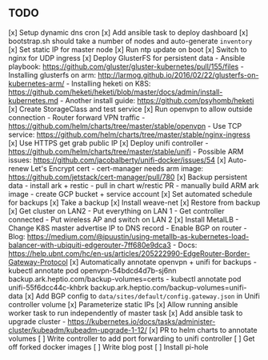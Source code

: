 ## TODO

[x] Setup dynamic dns cron
[x] Add ansible task to deploy dashboard
[x] bootstrap.sh should take a number of nodes and auto-generate `inventory`
[x] Set static IP for master node
[x] Run ntp update on boot
[x] Switch to nginx for UDP ingress
[x] Deploy GlusterFS for persistent data
    - Ansible playbook: https://github.com/gluster/gluster-kubernetes/pull/155/files
    - Installing glusterfs on arm: http://larmog.github.io/2016/02/22/glusterfs-on-kubernetes-arm/
    - Installing heketi on K8S: https://github.com/heketi/heketi/blob/master/docs/admin/install-kubernetes.md
    - Another install guide: https://github.com/psyhomb/heketi
[x] Create StorageClass and test service
[x] Run openvpn to allow outside connection
    - Router forward VPN traffic
    - https://github.com/helm/charts/tree/master/stable/openvpn
    - Use TCP service: https://github.com/helm/charts/tree/master/stable/nginx-ingress
[x] Use HTTPS get grab public IP
[x] Deploy unifi controller
    - https://github.com/helm/charts/tree/master/stable/unifi
    - Possible ARM issues: https://github.com/jacobalberty/unifi-docker/issues/54
[x] Auto-renew Let's Encrypt cert
    - cert-manager needs arm image: https://github.com/jetstack/cert-manager/pull/780
[x] Backup persistent data
    - install ark + restic
    - pull in chart w/restic PR
    - manually build ARM ark image
    - create GCP bucket + service account
[x] Set automated schedule for backups
[x] Take a backup
[x] Install weave-net
[x] Restore from backup
[x] Get cluster on LAN2
    - Put everything on LAN 1
    - Get controller connected
    - Put wireless AP and switch on LAN 2
[x] Install MetalLB
    - Change K8S master advertise IP to DNS record
    - Enable BGP on router
    - Blog: https://medium.com/@ipuustin/using-metallb-as-kubernetes-load-balancer-with-ubiquiti-edgerouter-7ff680e9dca3
    - Docs: https://help.ubnt.com/hc/en-us/articles/205222990-EdgeRouter-Border-Gateway-Protocol
[x] Automatically annotate openvpn + unifi for backups
    - kubectl annotate pod openvpn-54bdcd4d7b-sj6nn backup.ark.heptio.com/backup-volumes=certs
    - kubectl annotate pod unifi-55f6dcc44c-khbrk backup.ark.heptio.com/backup-volumes=unifi-data
[x] Add BGP config to `data/sites/default/config.gateway.json` in Unifi controller volume
[x] Parameterize static IPs
[x] Allow running ansible worker task to run independently of master task
[x] Add ansible task to upgrade cluster
    - https://kubernetes.io/docs/tasks/administer-cluster/kubeadm/kubeadm-upgrade-1-12/
[x] PR to helm charts to annotate volumes
[ ] Write controller to add port forwarding to unifi controller
[ ] Get off forked docker images
[ ] Write blog post
[ ] Install pi-hole
